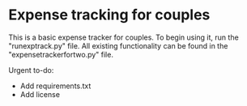 # Expense tracking for couples

This is a basic expense tracker for couples. To begin using it, run the "runexptrack.py" file.
All existing functionality can be found in the "expensetrackerfortwo.py" file.

Urgent to-do:
- Add requirements.txt
- Add license
